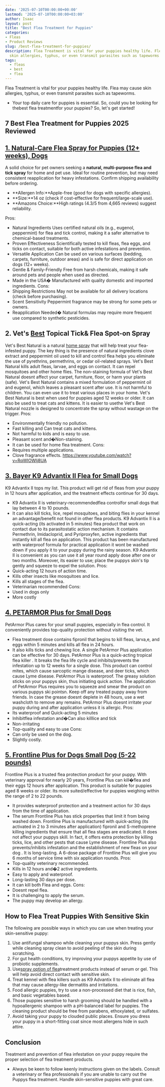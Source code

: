 ```yaml
---
date: '2025-07-10T00:00:00+00:00'
lastmod: '2025-07-10T00:00:00+03:00'
author: Isaac
layout: post
title: "Best Flea Treatment for Puppies"
categories:
- Fleas
- Product Reviews
slug: /best-flea-treatment-for-puppies/
description: Flea Treatment is vital for your puppies healthy life. Flea may cause
  skin allergies, typhus, or even transmit parasites such as tapeworms.
tags: 
  - fleas
  - best
  - flea
---
```

Flea Treatment is vital for your puppies healthy life. Flea may cause skin allergies, typhus, or even transmit parasites such as tapeworms.
- Your top daily care for puppies is essential. So, could you be looking for thebest flea treatmentfor your puppies?
So, let's get started!
## 7 Best Flea Treatment for Puppies 2025 Reviewed
## [1. Natural-Care Flea Spray for Puppies (12+ weeks), Dogs](https://www.amazon.com/dp/B01BWKMV2Q/?tag=p-policy-20)
A solid choice for pet owners seeking a
**natural, multi-purpose flea and tick spray**
for home and pet use. Ideal for routine prevention, but may need consistent reapplication for heavy infestations. Confirm shipping availability before ordering.
- **Allergen Info:**Apple-free (good for dogs with specific allergies).
- **Size:**14 oz (check if cost-effective for frequent/large-scale use).
- **Amazons Choice:**High ratings (4.3/5 from 4,665 reviews) suggest reliability.

Pros:
- Natural Ingredients  Uses certified natural oils (e.g., eugenol, peppermint) for flea and tick control, making it a safer alternative to chemical-based treatments.
- Proven Effectiveness  Scientifically tested to kill fleas, flea eggs, and ticks on contact, suitable for both active infestations and prevention.
- Versatile Application  Can be used on various surfaces (bedding, carpets, furniture, outdoor areas) and is safe for direct application on dogs (12+ weeks).
- Gentle & Family-Friendly  Free from harsh chemicals, making it safe around pets and people when used as directed.
- Made in the USA� Manufactured with quality domestic and imported ingredients.
Cons:
- Shipping Restrictions  May not be available for all delivery locations (check before purchasing).
- Scent Sensitivity  Peppermint fragrance may be strong for some pets or owners.
- Reapplication Needed� Natural formulas may require more frequent use compared to synthetic pesticides.
## **2. Vet's [Best](/posts/best-flea-collar-for-dogs/) Topical Tick& Flea  Spot-on Spray**
Vet's Best Natural is a natural
[home spray](https://pestpolicy.com/best-flea-spray-for-home/)
that will help treat your flea-infested puppy.
The key thing is the presence of natural ingredients clove extract and peppermint oil used to kill and control flea helps you eliminate the use of pyrethrins, permethrins, or cedar oil-related sprays.
Vet's Best Natural kills adult fleas, larvae, and eggs on contact. It can repel mosquitoes and other home flies.
The non-staining formula of Vet's Best Natural doesnt affect your carpet, furniture, floor, or harm your plants (safe).
Vet's Best Natural contains a mixed formulation of peppermint oil and eugenol, which leaves a pleasant scent after use. It is not harmful to children. You can even use it to treat various places in your home.
Vet's Best Natural is best when used for puppies aged 12 weeks or older. It can also be used to treat cats and kittens.
It is easier to usethe Vet's Best Natural nozzle is designed to concentrate the spray without wastage on the trigger.
Pros:
- Environmentally friendly  no pollution.
- Fast killing and Can treat cats and kittens.
- Not harmful to kids and is easy to use.
- Pleasant scent and�Non-staining.
- It can be used for home flea treatment.
Cons:
- Requires multiple applications.
- Clove fragrance effects.
https://www.youtube.com/watch?v=RqWIOWlj8UA
## [3. Bayer K9 Advantix II Flea for Small Dogs](https://www.amazon.com/dp/B004QRHRIQ/?tag=p-policy-20)
K9 Advantix II tops my list. This product will get rid of fleas from your puppy in 12 hours after application, and the treatment effects continue for 30 days.
- K9 Advantix II is veterinary-recommendedflea controlfor small dogs that lay between 4 to 10 pounds.
- It can also kill ticks, lice, repel mosquitoes, and biting flies in your kennel  an advantage/benefit not found in other flea products.
K9 Advantix II is a quick-acting (its activated in 5 minutes) flea product that work on contact due to its parasitostatic action mechanism.
It contains Permethrin, Imidacloprid, and Pyriproxyfen, active ingredients that instantly kill all flea on application.
This product has been manufactured with waterproof formula for practical application  it wont be washed down if you apply it to your puppy during the rainy season.
K9 Advantix II is convenient as you can use it all year round  apply dose after one or two months.
Moreover, its easier to use; place the puppys skin's tip gently and squeeze to expel the solution.
Pros:
- Quick-acting  12 hours of action time.
- Kills other insects like mosquitoes and lice.
- Kills all stages of the flea.
- Veterinarian recommended
Cons:
- Used in dogs only
- More costly
## [4. PETARMOR Plus for Small Dogs](https://www.amazon.com/dp/B01N0BZUXO/?tag=p-policy-20)
PetArmor Plus cares for your small puppies, especially in flea control. It conveniently provides top-quality protection without visiting the vet.
- Flea treatment dose contains fipronil that begins to kill fleas, larva,e, and eggs within 5 minutes and kills all flea in 24 hours.
- It also kills ticks and chewing lice. A single PetArmor Plus application can be effective for 30 days.
PetArmor Plus is a quick-acting tropical
flea killer
. It breaks the flea life cycle and inhibits/prevents the infestation up to 12 weeks for a single dose.
This product can control mites, which cause sarcoptic mange disease, and deer ticks, which cause Lyme disease.
PetArmor Plus is waterproof. The greasy solution sticks on your puppys skin, thus initiating quick action.
The application of PetArmor Plus requires you to squeeze and smear the product on various puppys ski pointsn.
Keep off any treated puppy away from friends. In case the grease doesnt deplete in 48 hours, use a wet washcloth to remove any remains.
PetArmor Plus doesnt irritate your puppy during and after application unless it is allergic.
Pros:
- Its waterproof and Quick-acting  5 minutes
- Inhibitflea infestation and�Can also killlice and tick
- Non-irritating
- Top-quality and easy to use
Cons:
- Can only be used on the dog.
- Slightly costly.
## [5. Frontline Plus for Dogs Small Dog (5-22 pounds)](https://www.amazon.com/dp/B0002J1FNK/?tag=p-policy-20)
Frontline Plus is a trusted flea protection product for your puppy. With veterinary approval for nearly 20 years, Frontline Plus can kill�flea and their eggs 12 hours after application.
This product is suitable for puppies aged 8 weeks or older. Its more suited/effective for puppies weighing within the range of 2 to 22 pounds.
- It provides waterproof protection and a treatment action for 30 days from the time of application.
- The serum Frontline Plus has stick properties that limit it from being washed down.
Frontline Plus is manufactured with quick-acting (its activated in 2 to 3 minutes after application) fipronil and S-methoprene killing ingredients that ensure that all flea stages are eradicated.
It does not affect your puppys skill. In fact, it offers extra protection by killing ticks, lice, and other pests that cause Lyme disease.
Frontline Plus also prevents/inhibits infestation and the establishment of new
fleas on your dog
.
It is long-lasting. A 6-dose package of Frontline Plus will give you 6 months of service time with six application rounds.
Pros:
- Top-quality  veterinary recommended.
- Kills in 12 hours and�2 active ingredients.
- Easy to apply and waterproof.
- Long-lasting  30 days per dose.
- It can kill both Flea and eggs.
Cons:
- Doesnt repel flea.
- It is challenging to apply the serum.
- The puppy may develop an allergy.
## How to Flea Treat Puppies With Sensitive Skin
The following are possible ways in which you can use when treating your skin-sensitive puppy:
1. Use antifungal shampoo while cleaning your puppys skin. Press gently while cleaning spray clean to avoid peeling of the skin during scratching.
2. For gut health conditions, try improving your puppys appetite by use of probiotic supplements.
3. Use[spray option of flea](https://pestpolicy.com/best-flea-spray-for-yard/)treatment products instead of serum or gel. This will help avoid direct contact with sensitive skin.
4. Treat kennel with flea killers such as K9 Advantix II to eliminate all flea that may cause allergy-like dermatitis and irritations.
5. Food allergic puppies, try to use a non-processed diet that is rice, fish, and basic vegetables based.
6. Those puppies sensitive to harsh grooming should be handled with a hypoallergenic shampoo with a pH-balanced label for puppies. The cleaning product should be free from parabens, ethoxylated, or sulfates.
7. Avoid taking your puppy to clouded public places. Ensure you dress your puppy in a short-fitting coat since most allergens hide in such attire.
## Conclusion
Treatment and prevention of flea infestation on your puppy require the proper selection of flea treatment products.
- Always be keen to follow keenly instructions given on the labels.
Consult a veterinary or flea professionals if you are unable to carry out the Puppys flea treatment. Handle skin-sensitive puppies with great care.
